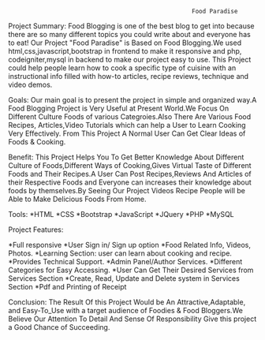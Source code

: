                                                         Food Paradise
                                                        

Project Summary:
Food Blogging is one of the best blog to get into because there are so many different topics you could write about and everyone has to eat! Our Project "Food Paradise" is Based on Food Blogging.We used html,css,javascript,bootstrap in frontend to make it responsive and php, codeigniter,mysql in backend to make our project easy to use.
This Project could help people learn how to cook a specific type of cuisine with an instructional info filled with how-to articles, recipe reviews, technique and video demos.

Goals:
Our main goal is to present the project in simple and organized way.A Food Blogging Project is Very Useful at Present World.We Focus On Different Culture Foods of various Categroies.Also There Are Various Food Recipes, Articles,Video Tutorials which can help a User to Learn Cooking Very Effectively. From This Project A Normal User Can Get Clear Ideas of Foods & Cooking.



Benefit:
This Project Helps You To Get Better Knowledge About Different Culture of Foods,Different Ways of Cooking,Gives Virtual Taste of Different Foods and Their Recipes.A User Can Post Recipes,Reviews And Articles of their Respective Foods and Everyone can increases their knowledge about foods by themselves.By Seeing Our Project Videos Recipe People will be Able to Make Delicious Foods From Home.

Tools:
*HTML
*CSS
*Bootstrap
*JavaScript
*JQuery
*PHP
*MySQL



Project Features:

*Full responsive 
*User Sign in/ Sign up option 
*Food Related Info, Videos, Photos.
*Learning Section: user can learn about cooking and recipe.
*Provides Technical Support.
*Admin Panel/Author Services.
*Different Categories for Easy Accessing.
*User Can Get Their Desired Services from Services Section
*Create, Read, Update and Delete system in Services Section
*Pdf and Printing of Receipt 


Conclusion:
The Result Of this Project Would be An Attractive,Adaptable, and Easy-To_Use with a target audience of Foodies & Food Bloggers.We Believe Our Attention To Detail And Sense Of Responsibility Give this project a Good Chance of Succeeding.
